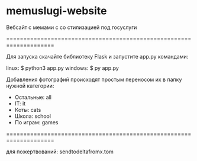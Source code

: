 # memuslugi-website
Вебсайт с мемами с со стилизацией под госуслуги

====================================================================

Для запуска скачайте библиотеку Flask и запустите app.py командами:

linux:
$	python3 app.py
windows:
$	py app.py

Добавления фотографий происходят простым переносом их в папку нужной категории:
- Остальные: all
- IT: it
- Коты: cats
- Школа: school
- По играм: games

====================================================================


для пожертвований: sendtodeltafromx.tom
